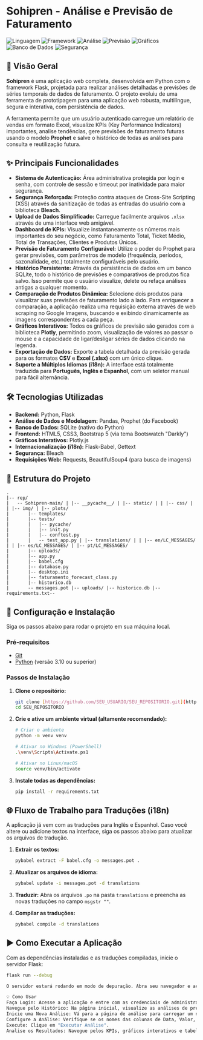 # Sohipren - Análise e Previsão de Faturamento

![Linguagem](https://img.shields.io/badge/Python-3.10+-blue.svg)
![Framework](https://img.shields.io/badge/Flask-2.x-black.svg)
![Análise](https://img.shields.io/badge/Pandas-2.x-blue.svg)
![Previsão](https://img.shields.io/badge/Prophet-1.1-blue.svg)
![Gráficos](https://img.shields.io/badge/Plotly-5.x-purple.svg)
![Banco de Dados](https://img.shields.io/badge/SQLite-3-blue.svg)
![Segurança](https://img.shields.io/badge/Bleach-6.x-orange.svg)

## 📖 Visão Geral

**Sohipren** é uma aplicação web completa, desenvolvida em Python com o framework Flask, projetada para realizar análises detalhadas e previsões de séries temporais de dados de faturamento. O projeto evoluiu de uma ferramenta de prototipagem para uma aplicação web robusta, multilíngue, segura e interativa, com persistência de dados.

A ferramenta permite que um usuário autenticado carregue um relatório de vendas em formato Excel, visualize KPIs (Key Performance Indicators) importantes, analise tendências, gere previsões de faturamento futuras usando o modelo **Prophet** e salve o histórico de todas as análises para consulta e reutilização futura.

## ✨ Principais Funcionalidades

- **Sistema de Autenticação:** Área administrativa protegida por login e senha, com controle de sessão e timeout por inatividade para maior segurança.
- **Segurança Reforçada:** Proteção contra ataques de Cross-Site Scripting (XSS) através da sanitização de todas as entradas do usuário com a biblioteca **Bleach**.
- **Upload de Dados Simplificado:** Carregue facilmente arquivos `.xlsx` através de uma interface web amigável.
- **Dashboard de KPIs:** Visualize instantaneamente os números mais importantes do seu negócio, como Faturamento Total, Ticket Médio, Total de Transações, Clientes e Produtos Únicos.
- **Previsão de Faturamento Configurável:** Utilize o poder do Prophet para gerar previsões, com parâmetros de modelo (frequência, períodos, sazonalidade, etc.) totalmente configuráveis pelo usuário.
- **Histórico Persistente:** Através da persistência de dados em um banco SQLite, todo o histórico de previsões e comparativos de produtos fica salvo. Isso permite que o usuário visualize, delete ou refaça análises antigas a qualquer momento.
- **Comparação de Produtos Dinâmica:** Selecione dois produtos para visualizar suas previsões de faturamento lado a lado. Para enriquecer a comparação, a aplicação realiza uma requisição externa através de web scraping no Google Imagens, buscando e exibindo dinamicamente as imagens correspondentes a cada peça.
- **Gráficos Interativos:** Todos os gráficos de previsão são gerados com a biblioteca **Plotly**, permitindo zoom, visualização de valores ao passar o mouse e a capacidade de ligar/desligar séries de dados clicando na legenda.
- **Exportação de Dados:** Exporte a tabela detalhada da previsão gerada para os formatos **CSV** e **Excel (.xlsx)** com um único clique.
- **Suporte a Múltiplos Idiomas (i18n):** A interface está totalmente traduzida para **Português, Inglês e Espanhol**, com um seletor manual para fácil alternância.

## 🛠️ Tecnologias Utilizadas

- **Backend:** Python, Flask
- **Análise de Dados e Modelagem:** Pandas, Prophet (do Facebook)
- **Banco de Dados:** SQLite (nativo do Python)
- **Frontend:** HTML5, CSS3, Bootstrap 5 (via tema Bootswatch "Darkly")
- **Gráficos Interativos:** Plotly.js
- **Internacionalização (i18n):** Flask-Babel, Gettext
- **Segurança:** Bleach
- **Requisições Web:** Requests, BeautifulSoup4 (para busca de imagens)

## 📁 Estrutura do Projeto

```
.
|-- rep/
|   -- Sohipren-main/ | |-- __pycache__/ | |-- static/ | | |-- css/ | | |-- img/ | |-- plots/
|       |-- templates/
|       |-- tests/
|       |   |-- pycache/
|       |   |-- init.py
|       |   |-- conftest.py
|       |   -- test_app.py | |-- translations/ | | |-- en/LC_MESSAGES/ | | |-- es/LC_MESSAGES/ | |-- pt/LC_MESSAGES/
|       |-- uploads/
|       |-- app.py
|       |-- babel.cfg
|       |-- database.py
|       |-- desktop.ini
|       |-- faturamento_forecast_class.py
|       |-- historico.db
|       -- messages.pot |-- uploads/ |-- historico.db |-- requirements.txt-- 
```

## 🚀 Configuração e Instalação

Siga os passos abaixo para rodar o projeto em sua máquina local.

### Pré-requisitos
- [Git](https://git-scm.com/downloads)
- [Python](https://www.python.org/downloads/) (versão 3.10 ou superior)

### Passos de Instalação

1.  **Clone o repositório:**
    ```bash
    git clone [https://github.com/SEU_USUARIO/SEU_REPOSITORIO.git](https://github.com/SEU_USUARIO/SEU_REPOSITORIO.git)
    cd SEU_REPOSITORIO
    ```

2.  **Crie e ative um ambiente virtual (altamente recomendado):**
    ```bash
    # Criar o ambiente
    python -m venv venv

    # Ativar no Windows (PowerShell)
    .\venv\Scripts\Activate.ps1

    # Ativar no Linux/macOS
    source venv/bin/activate
    ```

3.  **Instale todas as dependências:**
    ```bash
    pip install -r requirements.txt
    ```

## 🌐 Fluxo de Trabalho para Traduções (i18n)

A aplicação já vem com as traduções para Inglês e Espanhol. Caso você altere ou adicione textos na interface, siga os passos abaixo para atualizar os arquivos de tradução.

1.  **Extrair os textos:**
    ```bash
    pybabel extract -F babel.cfg -o messages.pot .
    ```

2.  **Atualizar os arquivos de idioma:**
    ```bash
    pybabel update -i messages.pot -d translations
    ```

3.  **Traduzir:** Abra os arquivos `.po` na pasta `translations` e preencha as novas traduções no campo `msgstr ""`.

4.  **Compilar as traduções:**
    ```bash
    pybabel compile -d translations
    ```

## ▶️ Como Executar a Aplicação

Com as dependências instaladas e as traduções compiladas, inicie o servidor Flask:

```bash
flask run --debug

O servidor estará rodando em modo de depuração. Abra seu navegador e acesse: http://127.0.0.1:5000

💡 Como Usar
Faça Login: Acesse a aplicação e entre com as credenciais de administrador (usuário: admin, senha: 123).
Navegue pelo Histórico: Na página inicial, visualize as análises de previsão e comparações realizadas anteriormente. Você pode deletá-las ou refazê-las com um clique.
Inicie uma Nova Análise: Vá para a página de análise para carregar um novo arquivo Excel.
Configure a Análise: Verifique se os nomes das colunas de Data, Valor, Produto e Cliente correspondem aos do seu arquivo. Ajuste os parâmetros do modelo conforme sua necessidade.
Execute: Clique em "Executar Análise".
Analise os Resultados: Navegue pelos KPIs, gráficos interativos e tabelas na página de resultados. Use a funcionalidade de comparação e exporte os dados se necessário.
